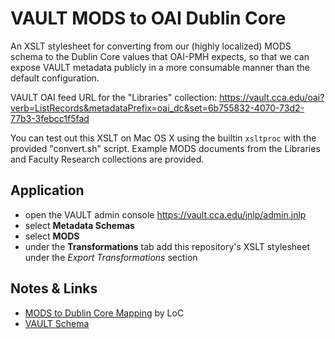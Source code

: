 # VAULT MODS to OAI Dublin Core

An XSLT stylesheet for converting from our (highly localized) MODS schema to the Dublin Core values that OAI-PMH expects, so that we can expose VAULT metadata publicly in a more consumable manner than the default configuration.

VAULT OAI feed URL for the "Libraries" collection: https://vault.cca.edu/oai?verb=ListRecords&metadataPrefix=oai_dc&set=6b755832-4070-73d2-77b3-3febcc1f5fad

You can test out this XSLT on Mac OS X using the builtin `xsltproc` with the provided "convert.sh" script. Example MODS documents from the Libraries and Faculty Research collections are provided.

## Application

- open the VAULT admin console https://vault.cca.edu/jnlp/admin.jnlp
- select **Metadata Schemas**
- select **MODS**
- under the **Transformations** tab add this repository's XSLT stylesheet under the _Export Transformations_ section

## Notes & Links

- [MODS to Dublin Core Mapping](http://www.loc.gov/standards/mods/mods-dcsimple.html) by LoC
- [VAULT Schema](https://github.com/cca/vault_schema)
